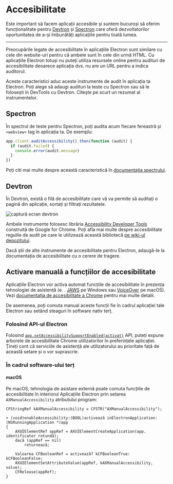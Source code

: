 # Accesibilitate

Este important să facem aplicații accesibile și suntem bucuroși să oferim funcționalitate pentru [Devtron](https://electronjs.org/devtron) și [Spectron](https://electronjs.org/spectron) care oferă dezvoltatorilor oportunitatea de a-și îmbunătăți aplicațiile pentru toată lumea.

---

Preocupările legate de accesibilitate în aplicațiile Electron sunt similare cu cele din website-uri pentru că ambele sunt în cele din urmă HTML. Cu aplicațiile Electron totuși nu puteți utiliza resursele online pentru audituri de accesibilitate deoarece aplicația dvs. nu are un URL pentru a indica auditorul.

Aceste caracteristici aduc aceste instrumente de audit în aplicația ta Electron. Poți alege să adaugi audituri la teste cu Spectron sau să le folosești în DevTools cu Devtron. Citește pe scurt un rezumat al instrumentelor.

## Spectron

În spectrul de teste pentru Spectron, poți audita acum fiecare fereastră și `<webview>` tag în aplicația ta. De exemplu:

```javascript
app.client.auditAccessibility().then(function (audit) {
  if (audit.failed) {
    console.error(audit.message)
  }
})
```

Poți citi mai multe despre această caracteristică în [documentația spectrului](https://github.com/electron/spectron#accessibility-testing).

## Devtron

În Devtron, există o filă de accesibilitate care vă va permite să auditați o pagină din aplicație, sortați și filtrați rezultatele.

![captură ecran devtron](https://cloud.githubusercontent.com/assets/1305617/17156618/9f9bcd72-533f-11e6-880d-389115f40a2a.png)

Ambele instrumente folosesc librăria [Accessibility Developer Tools](https://github.com/GoogleChrome/accessibility-developer-tools) construită de Google for Chrome. Poți afla mai multe despre accesibilitate regulile de audit pe care le utilizează această bibliotecă [pe wiki-ul depozitului](https://github.com/GoogleChrome/accessibility-developer-tools/wiki/Audit-Rules).

Dacă știi de alte instrumente de accesibilitate pentru Electron, adaugă-le la documentația de accesibilitate cu o cerere de tragere.

## Activare manuală a funcțiilor de accesibilitate

Aplicațiile Electron vor activa automat funcțiile de accesibilitate în prezența tehnologiei de asistență (e. . [JAWS](https://www.freedomscientific.com/products/software/jaws/) pe Windows sau [VoiceOver](https://help.apple.com/voiceover/mac/10.15/) pe macOS). Vezi [documentația de accesibilitate a Chrome](https://www.chromium.org/developers/design-documents/accessibility#TOC-How-Chrome-detects-the-presence-of-Assistive-Technology) pentru mai multe detalii.

De asemenea, poți comuta manual aceste funcții fie în cadrul aplicației tale Electron sau setând steaguri în software nativ terț.

### Folosind API-ul Electron

Folosind [`app.setAccessibilitySupportEnabled(activat)`](../api/app.md#appsetaccessibilitysupportenabledenabled-macos-windows) API, puteți expune arborele de accesibilitate Chrome utilizatorilor în preferințele aplicației. Țineți cont că serviciile de asistență ale utilizatorului au prioritate față de această setare și o vor suprascrie.

### În cadrul software-ului terț

#### macOS

Pe macOS, tehnologia de asistare externă poate comuta funcțiile de accesibilitate în interiorul Aplicațiile Electron prin setarea `AXManualAccessibility` atributului program:

```objc
CFStringRef kAXManualAccessibility = CFSTR("AXManualAccessibility");

+ (void)enableAccessibility:(BOOL)activează inElectronApplication:(NSRunningApplication *)app
{
    AXUIElementRef appRef = AXUIElementCreateApplication(app. identificator rotundă);
    dacă (appRef == nil)
        returnează;

    Valoarea CFBooleanRef = activează? kCFBooleanTrue: kCFBooleanFalse;
    AXUIElementSetAttributeValue(appRef, kAXManualAccessibility, value);
    CFRelease(appRef);
}
```
